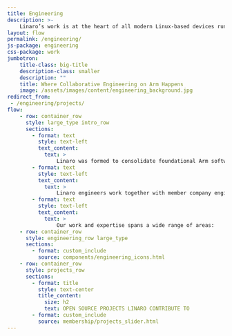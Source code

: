 ```yaml
---
title: Engineering
description: >-
    Linaro’s work is at the heart of all modern Linux-based devices running on Arm processors, including Android smartphones and tablets. As markets for Arm processors develop, new opportunities for collaborative engineering are created around Linux and other open source operating systems. This has resulted in Linaro’s collaborative engineering spanning a wide range of technologies. To find out more about what work we do in each vertical, click on the relevant icon.
layout: flow
permalink: /engineering/
js-package: engineering
css-package: work
jumbotron:
    title-class: big-title
    description-class: smaller
    description: ""
    title: Where Collaborative Engineering on Arm Happens
    image: /assets/images/content/engineering_background.jpg
redirect_from:
 - /engineering/projects/
flow:
    - row: container_row
      style: large_type intro_row
      sections:
        - format: text
          style: text-left
          text_content:
            text: >
                Linaro was formed to consolidate foundational Arm software. Over the years, Linaro has entered new verticals as and when collaborative engineering has been needed to enable new markets on Arm architecture.
        - format: text
          style: text-left
          text_content:
            text: >
                Linaro engineers work together with member company engineers on Arm software. Strategy and roadmaps are developed in technical steering committees which then decide what engineering work needs to happen when.
        - format: text
          style: text-left
          text_content:
            text: >
                Our work and expertise spans a wide range of areas:
    - row: container_row
      style: engineering_row large_type
      sections:
        - format: custom_include
          source: components/engineering_icons.html
    - row: container_row
      style: projects_row
      sections:
        - format: title
          style: text-center
          title_content:
            size: h2
            text: OPEN SOURCE PROJECTS LINARO CONTRIBUTE TO
        - format: custom_include
          source: membership/projects_slider.html
---
```

